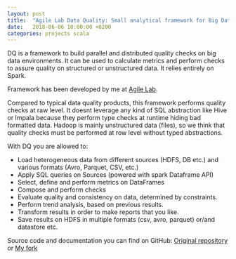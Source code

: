 ```yaml
---
layout: post
title:  "Agile Lab Data Quality: Small analytical framework for Big Data"
date:   2018-06-06 10:00:00 +0200
categories: projects scala
---
```


DQ is a framework to build parallel and distributed quality checks on big data environments.
It can be used to calculate metrics and perform checks to assure quality on structured or unstructured data.
It relies entirely on Spark.

Framework has been developed by me at [Agile Lab](http://www.agilelab.it).

Compared to typical data quality products, this framework performs quality checks at raw level.
It doesnt leverage any kind of SQL abstraction like Hive or Impala because they perform type checks at runtime hiding bad formatted data.
Hadoop is mainly unstructured data (files), so we think that quality checks must be performed at row level without typed abstractions.

With DQ you are allowed to:
- Load heterogeneous data from different sources (HDFS, DB etc.) and various formats (Avro, Parquet, CSV, etc.)
- Apply SQL queries on Sources (powered with spark Dataframe API) 
- Select, define and perform metrics on DataFrames
- Compose and perform checks
- Evaluate quality and consistency on data, determined by constraints.
- Perform trend analysis, based on previous results.
- Transform results in order to make reports that you like.
- Save results on HDFS in multiple formats (csv, avro, parquet) or/and datastore etc.

Source code and documentation you can find on GitHub:
[Original repository](https://github.com/agile-lab-dev/DataQuality) or
[My fork](https://github.com/emakhov/agilelab-data-quality)